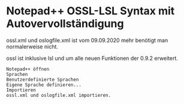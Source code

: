 # Notepad++ OSSL-LSL Syntax mit Autovervollständigung

ossl.xml und oslogfile.xml ist vom 09.09.2020 mehr benötigt man normalerweise nicht.

ossl ist inklusive lsl und um alle neuen Funktionen der 0.9.2 erweitert.


    Notepad++ öffnen
    Sprachen 
    Benutzerdefinierte Sprachen
    Eigene Sprache definieren...
    Importieren
    ossl.xml und oslogfile.xml importieren.
